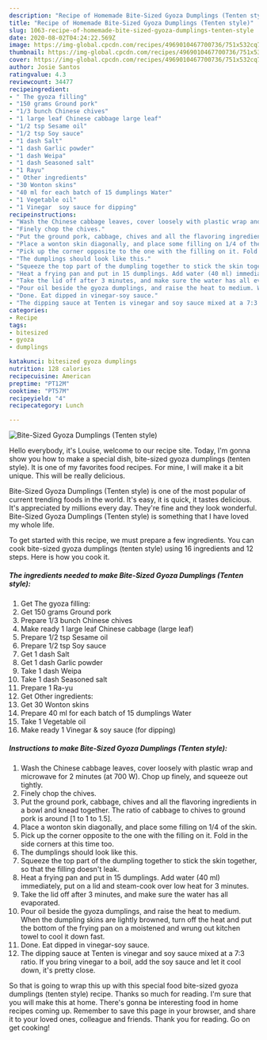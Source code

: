 ```yaml
---
description: "Recipe of Homemade Bite-Sized Gyoza Dumplings (Tenten style)"
title: "Recipe of Homemade Bite-Sized Gyoza Dumplings (Tenten style)"
slug: 1063-recipe-of-homemade-bite-sized-gyoza-dumplings-tenten-style
date: 2020-08-02T04:24:22.569Z
image: https://img-global.cpcdn.com/recipes/4969010467700736/751x532cq70/bite-sized-gyoza-dumplings-tenten-style-recipe-main-photo.jpg
thumbnail: https://img-global.cpcdn.com/recipes/4969010467700736/751x532cq70/bite-sized-gyoza-dumplings-tenten-style-recipe-main-photo.jpg
cover: https://img-global.cpcdn.com/recipes/4969010467700736/751x532cq70/bite-sized-gyoza-dumplings-tenten-style-recipe-main-photo.jpg
author: Josie Santos
ratingvalue: 4.3
reviewcount: 34477
recipeingredient:
- " The gyoza filling"
- "150 grams Ground pork"
- "1/3 bunch Chinese chives"
- "1 large leaf Chinese cabbage large leaf"
- "1/2 tsp Sesame oil"
- "1/2 tsp Soy sauce"
- "1 dash Salt"
- "1 dash Garlic powder"
- "1 dash Weipa"
- "1 dash Seasoned salt"
- "1 Rayu"
- " Other ingredients"
- "30 Wonton skins"
- "40 ml for each batch of 15 dumplings Water"
- "1 Vegetable oil"
- "1 Vinegar  soy sauce for dipping"
recipeinstructions:
- "Wash the Chinese cabbage leaves, cover loosely with plastic wrap and microwave for 2 minutes (at 700 W). Chop up finely, and squeeze out tightly."
- "Finely chop the chives."
- "Put the ground pork, cabbage, chives and all the flavoring ingredients in a bowl and knead together. The ratio of cabbage to chives to ground pork is around [1 to 1 to 1.5]."
- "Place a wonton skin diagonally, and place some filling on 1/4 of the skin."
- "Pick up the corner opposite to the one with the filling on it. Fold in the side corners at this time too."
- "The dumplings should look like this."
- "Squeeze the top part of the dumpling together to stick the skin together, so that the filling doesn&#39;t leak."
- "Heat a frying pan and put in 15 dumplings. Add water (40 ml) immediately, put on a lid and steam-cook over low heat for 3 minutes."
- "Take the lid off after 3 minutes, and make sure the water has all evaporated."
- "Pour oil beside the gyoza dumplings, and raise the heat to medium. When the dumpling skins are lightly browned, turn off the heat and put the bottom of the frying pan on a moistened and wrung out kitchen towel to cool it down fast."
- "Done. Eat dipped in vinegar-soy sauce."
- "The dipping sauce at Tenten is vinegar and soy sauce mixed at a 7:3 ratio. If you bring vinegar to a boil, add the soy sauce and let it cool down, it&#39;s pretty close."
categories:
- Recipe
tags:
- bitesized
- gyoza
- dumplings

katakunci: bitesized gyoza dumplings 
nutrition: 128 calories
recipecuisine: American
preptime: "PT12M"
cooktime: "PT57M"
recipeyield: "4"
recipecategory: Lunch

---
```



![Bite-Sized Gyoza Dumplings (Tenten style)](https://img-global.cpcdn.com/recipes/4969010467700736/751x532cq70/bite-sized-gyoza-dumplings-tenten-style-recipe-main-photo.jpg)

Hello everybody, it's Louise, welcome to our recipe site. Today, I'm gonna show you how to make a special dish, bite-sized gyoza dumplings (tenten style). It is one of my favorites food recipes. For mine, I will make it a bit unique. This will be really delicious.



Bite-Sized Gyoza Dumplings (Tenten style) is one of the most popular of current trending foods in the world. It's easy, it is quick, it tastes delicious. It's appreciated by millions every day. They're fine and they look wonderful. Bite-Sized Gyoza Dumplings (Tenten style) is something that I have loved my whole life.


To get started with this recipe, we must prepare a few ingredients. You can cook bite-sized gyoza dumplings (tenten style) using 16 ingredients and 12 steps. Here is how you cook it.

<!--inarticleads1-->

##### The ingredients needed to make Bite-Sized Gyoza Dumplings (Tenten style):

1. Get  The gyoza filling:
1. Get 150 grams Ground pork
1. Prepare 1/3 bunch Chinese chives
1. Make ready 1 large leaf Chinese cabbage (large leaf)
1. Prepare 1/2 tsp Sesame oil
1. Prepare 1/2 tsp Soy sauce
1. Get 1 dash Salt
1. Get 1 dash Garlic powder
1. Take 1 dash Weipa
1. Take 1 dash Seasoned salt
1. Prepare 1 Ra-yu
1. Get  Other ingredients:
1. Get 30 Wonton skins
1. Prepare 40 ml for each batch of 15 dumplings Water
1. Take 1 Vegetable oil
1. Make ready 1 Vinegar &amp; soy sauce (for dipping)




<!--inarticleads2-->

##### Instructions to make Bite-Sized Gyoza Dumplings (Tenten style):

1. Wash the Chinese cabbage leaves, cover loosely with plastic wrap and microwave for 2 minutes (at 700 W). Chop up finely, and squeeze out tightly.
1. Finely chop the chives.
1. Put the ground pork, cabbage, chives and all the flavoring ingredients in a bowl and knead together. The ratio of cabbage to chives to ground pork is around [1 to 1 to 1.5].
1. Place a wonton skin diagonally, and place some filling on 1/4 of the skin.
1. Pick up the corner opposite to the one with the filling on it. Fold in the side corners at this time too.
1. The dumplings should look like this.
1. Squeeze the top part of the dumpling together to stick the skin together, so that the filling doesn&#39;t leak.
1. Heat a frying pan and put in 15 dumplings. Add water (40 ml) immediately, put on a lid and steam-cook over low heat for 3 minutes.
1. Take the lid off after 3 minutes, and make sure the water has all evaporated.
1. Pour oil beside the gyoza dumplings, and raise the heat to medium. When the dumpling skins are lightly browned, turn off the heat and put the bottom of the frying pan on a moistened and wrung out kitchen towel to cool it down fast.
1. Done. Eat dipped in vinegar-soy sauce.
1. The dipping sauce at Tenten is vinegar and soy sauce mixed at a 7:3 ratio. If you bring vinegar to a boil, add the soy sauce and let it cool down, it&#39;s pretty close.




So that is going to wrap this up with this special food bite-sized gyoza dumplings (tenten style) recipe. Thanks so much for reading. I'm sure that you will make this at home. There's gonna be interesting food in home recipes coming up. Remember to save this page in your browser, and share it to your loved ones, colleague and friends. Thank you for reading. Go on get cooking!
